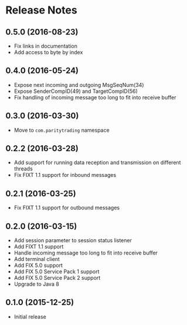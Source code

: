 Release Notes
=============


0.5.0 (2016-08-23)
------------------

- Fix links in documentation
- Add access to byte by index


0.4.0 (2016-05-24)
------------------

- Expose next incoming and outgoing MsgSeqNum(34)
- Expose SenderCompID(49) and TargetCompID(56)
- Fix handling of incoming message too long to fit into receive buffer


0.3.0 (2016-03-30)
------------------

- Move to `com.paritytrading` namespace


0.2.2 (2016-03-28)
------------------

- Add support for running data reception and transmission on different threads
- Fix FIXT 1.1 support for inbound messages


0.2.1 (2016-03-25)
------------------

- Fix FIXT 1.1 support for outbound messages


0.2.0 (2016-03-15)
------------------

- Add session parameter to session status listener
- Add FIXT 1.1 support
- Handle incoming message too long to fit into receive buffer
- Add terminal client
- Add FIX 5.0 support
- Add FIX 5.0 Service Pack 1 support
- Add FIX 5.0 Service Pack 2 support
- Upgrade to Java 8


0.1.0 (2015-12-25)
------------------

- Initial release
